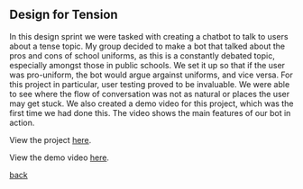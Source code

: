 ## Design for Tension

In this design sprint we were tasked with creating a chatbot to talk to users about a tense topic. My group decided to make a bot that talked about the pros and cons of school uniforms, as this is a constantly debated topic, especially amongst those in public schools. We set it up so that if the user was pro-uniform, the bot would argue argainst uniforms, and vice versa. For this project in particular, user testing proved to be invaluable. We were able to see where the flow of conversation was not as natural or places the user may get stuck. We also created a demo video for this project, which was the first time we had done this. The video shows the main features of our bot in action.

View the project [here](https://medium.com/@michaelbosik/design-for-tension-group-13-e49fcef641b2).

View the demo video [here](https://youtu.be/3slmotxxbrQ).

[back](index.md)
